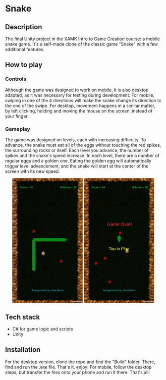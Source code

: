 # Snake

## Description
The final Unity project in the XAMK Intro to Game Creation course: a mobile snake game. It's a self-made clone of the classic game "Snake" with a few additional features.

## How to play
### Controls
Although the game was designed to work on mobile, it is also desktop adapted, as it was necessary for testing during development. For mobile, swiping in one of the 4 directions will make the snake change its
direction to the one of the swipe. For desktop, movement happens in a similar matter, by left clicking, holding and moving the mouse on the screen, instead of your finger.

### Gameplay
The game was designed on levels, each with increasing difficulty. To advance, the snake must eat all of the eggs without touching the red spikes, the surrounding rocks or itself. Each level you advance, the number
of spikes and the snake's speed increase. In each level, there are a number of regular eggs and a golden one. Eating the golden egg will automatically trigger level advancement, and the snake will start at the center
of the screen with its new speed.

<p align="center">
    <img src="https://github.com/ana-512-git/mobile-snake-game-XAMK/blob/main/readme-media/Screenshot_20210103-041148_Module5_SnakeGame.jpg" width="45%">
    <img src="https://github.com/ana-512-git/mobile-snake-game-XAMK/blob/main/readme-media/Screenshot_20210103-041933_Module5_SnakeGame.jpg" width="45%">   
</p>

## Tech stack
+ C# for game logic and scripts
+ Unity

## Installation
For the desktop version, clone the repo and find the "Build" folder. There, find and run the .exe file. That's it, enjoy!
For mobile, follow the desktop steps, but transfer the files onto your phone and run it there. That's all!
